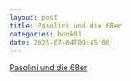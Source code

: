 ```yaml
---
layout: post
title: Pasolini und die 68er
categories: book01
date: 2025-07-04T00:45:00
---
```

[Pasolini und die 68er](https://www.centrostudipierpaolopasolinicasarsa.it/sullo-scaffale/numero-speciale-di-micromega-sul-sessantotto-incluso-un-dossier-pasolini/)[](https://share.deutschlandradio.de/dlf-audiothek-audio-teilen.html?audio_id=dira_DRK_99a0d31f)
